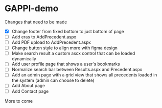 # GAPPI-demo
Changes that need to be made

- [x] Change footer from fixed bottom to just bottom of page
- [ ] Add eras to AddPrecedent.aspx
- [ ] Add PDF upload to AddPrecedent.aspx
- [ ] Change button style to align more with figma design
- [ ] Make search result a custom ascx control that can be loaded dynamically
- [ ] Add user profile page that shows a user's bookmarks
- [ ] Normalize search bar between Results.aspx and Precedent.aspx
- [ ] Add an admin page with a grid view that shows all precedents loaded in the system (admin can choose to delete)
- [ ] Add About page
- [ ] Add Contact page

More to come
